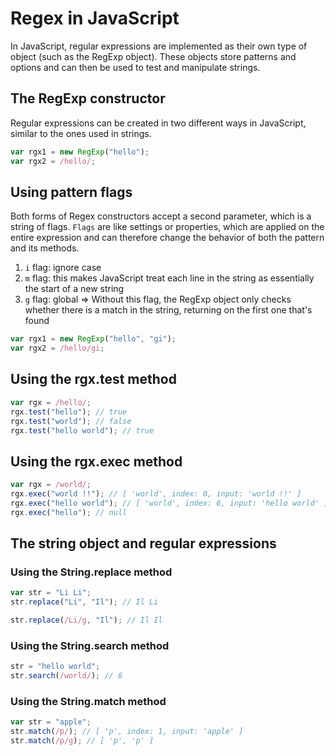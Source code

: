 # Regex in JavaScript

In JavaScript, regular expressions are implemented as their own type of object (such as the RegExp object). These objects store patterns and options and can then be used to test and manipulate strings.


## The RegExp constructor

Regular expressions can be created in two different ways in JavaScript, similar to the ones used in strings.

``` JavaScript
var rgx1 = new RegExp("hello");
var rgx2 = /hello/;
```

## Using pattern flags

Both forms of Regex constructors accept a second parameter, which is a string of flags. `Flags` are like settings or properties, which are applied on the entire expression and can therefore change the behavior of both the pattern and its methods.

1. `i` flag: ignore case
2. `m` flag: this makes JavaScript treat each line in the string as essentially the start of a new string
3. `g` flag: global => Without this flag, the RegExp object only checks whether there is a match in the string, returning on the first one that's found

```JavaScript
var rgx1 = new RegExp("hello", "gi");
var rgx2 = /hello/gi;
```

## Using the rgx.test method
```JavaScript
var rgx = /hello/;
rgx.test("hello"); // true
rgx.test("world"); // false
rgx.test("hello world"); // true
```

## Using the rgx.exec method
```javascript
var rgx = /world/;
rgx.exec("world !!"); // [ 'world', index: 0, input: 'world !!' ]
rgx.exec("hello world"); // [ 'world', index: 6, input: 'hello world' ]
rgx.exec("hello"); // null
```

## The string object and regular expressions

### Using the String.replace method
``` JavaScript
var str = "Li Li";
str.replace("Li", "Il"); // Il Li

str.replace(/Li/g, "Il"); // Il Il
```

### Using the String.search method
```JavaScript
str = "hello world";
str.search(/world/); // 6
```

### Using the String.match method
```JavaScript
var str = "apple";
str.match(/p/); // [ 'p', index: 1, input: 'apple' ]
str.match(/p/g); // [ 'p', 'p' ]
```





















